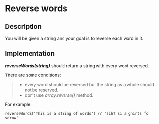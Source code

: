 # Reverse words

## Description

You will be given a string and your goal is to reverse each word in it.  

## Implementation

**_reverseWords(string)_** should return a string with every word reversed.

There are some conditions:
>   - every word should be reversed but the string as a whole should not be reserved.
>   - don't use _array.reverse()_ method.

For example:

```
reverseWords('This is a string of words') // 'sihT si a gnirts fo sdrow'
```
